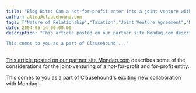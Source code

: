 ```yaml
---
title: "Blog Bite: Can a not-for-profit enter into a joint venture with a for profit entity without tax consequences?"
author: alina@clausehound.com
tags: ["Nature of Relationship","Taxation","Joint Venture Agreement","Mondaq","Learn","USA"]
date: 2004-05-14 00:00:00
description: "This article posted on our partner site Mondaq.com describes some of the considerations for the joint-venturing of a not-for-profit and for-profit entity.

This comes to you as a part of Clausehound'..."
---
```


[This article posted on our partner site Mondaq.com](http://www.mondaq.com/unitedstates/x/26029/Corporate+Commercial+Law/IRS+Revenue+Ruling+Approves+TaxExempt+Organization+Participation+In+Ancillary+Joint+Ventures) describes some of the considerations for the joint-venturing of a not-for-profit and for-profit entity.

This comes to you as a part of Clausehound's exciting new collaboration with Mondaq!
